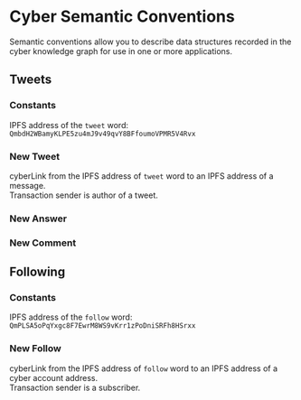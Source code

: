 # Cyber Semantic Conventions
Semantic conventions allow you to describe data structures recorded in the cyber knowledge graph for use in one or 
more applications.

## Tweets
### Constants
IPFS address of the `tweet` word: `QmbdH2WBamyKLPE5zu4mJ9v49qvY8BFfoumoVPMR5V4Rvx`
### New Tweet
cyberLink from the IPFS address of `tweet` word to an IPFS address of a message.  
Transaction sender is author of a tweet.
### New Answer


### New Comment

## Following
### Constants
IPFS address of the `follow` word: `QmPLSA5oPqYxgc8F7EwrM8WS9vKrr1zPoDniSRFh8HSrxx`
### New Follow
cyberLink from the IPFS address of `follow` word to an IPFS address of a cyber account address.  
Transaction sender is a subscriber.